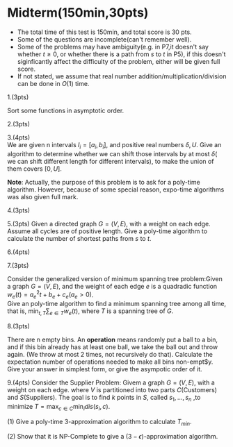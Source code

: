 # Midterm(150min,30pts)
- The total time of this test is 150min, and total score is 30 pts.
- Some of the questions are incomplete(can't remember well).
- Some of the problems may have ambiguity(e.g. in P7,it doesn't say whether $t \ge 0$, or whether there is a path from $s$ to $t$ in P5), if this doesn't siginficantly
  affect the difficulty of the problem, either will be given full score.
- If not stated, we assume that real number addition/multiplication/division can be done in $O(1)$ time.

1.(3pts)

Sort some functions in asymptotic order.

2.(3pts)

3.(4pts)  
We are given n intervals $I_i=[a_i,b_i]$, and positive real numbers $\delta, U$. Give an
algorithm to determine whether we can shift those intervals by at most $\delta$( we can shift different length for
different intervals), to make the union of them covers $[0,U]$.

**Note**: Actually, the purpose of this problem is to ask for a poly-time algorithm. However, because
of some special reason, expo-time algorithms was also given full mark.
 
4.(3pts)

5.(3pts)
Given a directed graph $G=(V,E)$, with a weight on each edge. Assume all cycles are of positive length. Give a poly-time algorithm to calculate
the number of shortest paths from $s$ to $t$.

6.(4pts)

7.(3pts)

Consider the generalized version of minimum spanning tree problem:Given a graph $G=(V,E)$, and the weight of each edge $e$ is a quadradic function $w_e(t)=a_e^2t+b_e+c_e(a_e>0)$.  
Give an poly-time algorithm to find a minimum spanning tree among all time, that is, $\min_{t,T} \sum_{e\in T} w_e(t)$, where $T$ is a spanning tree of $G$.

8.(3pts)

There are n empty bins. An **operation** means randomly put a ball to a bin, and if this bin already has at least one ball, we take the ball out and throw again. (We throw at most 2 times, not recursively do that). Calculate the expectation number of operations needed to make all bins non-empt$y. Give your answer in simplest form, or give the asympotic order of it.

9.(4pts)
Consider the Supplier Problem: Givem a graph $G=(V,E)$, with a weight on each edge. where $V$ is partitioned into two parts $C$(Customers) and $S$(Suppliers). The goal is to find $k$ points in $S$, called $s_1,\dots,s_n$ ,to minimize $T=\max_{c\in C} \min_i dis(s_i,c)$.

(1) Give a poly-time 3-approximation algorithm to calculate $T_{min}$.

(2) Show that it is NP-Complete to give a $(3-\epsilon)$-approximation algorithm.

